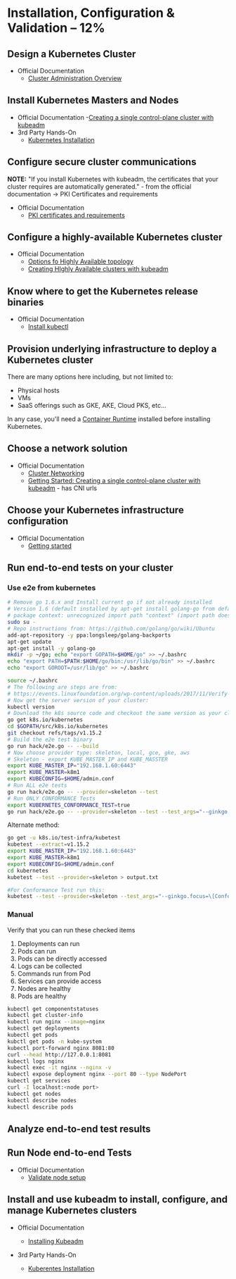 # Installation, Configuration & Validation – 12%

## Design a Kubernetes Cluster

- Official Documentation
  - [Cluster Administration Overview](https://kubernetes.io/docs/concepts/cluster-administration/cluster-administration-overview/)

## Install Kubernetes Masters and Nodes

- Official Documentation
  -[Creating a single control-plane cluster with kubeadm](https://kubernetes.io/docs/setup/production-environment/tools/kubeadm/create-cluster-kubeadm/)
- 3rd Party Hands-On
  - [Kubernetes Installation](https://multinode-kubernetes-cluster.readthedocs.io/en/latest/01-k8s-installation.html)

## Configure secure cluster communications

**NOTE:** "If you install Kubernetes with kubeadm, the certificates that your cluster requires are automatically generated." - from the official documentation -> PKI Certificates and requirements

- Official Documentation
  - [PKI certificates and requirements](https://kubernetes.io/docs/setup/best-practices/certificates/)

## Configure a highly-available Kubernetes cluster

- Official Documentation
  - [Options fo Highly Available topology](https://kubernetes.io/docs/setup/production-environment/tools/kubeadm/ha-topology/)
  - [Creating HIghly Available clusters with kubeadm](https://kubernetes.io/docs/setup/production-environment/tools/kubeadm/high-availability/)

## Know where to get the Kubernetes release binaries

- Official Documentation
  - [ Install kubectl](https://kubernetes.io/docs/tasks/tools/install-kubectl/)

## Provision underlying infrastructure to deploy a Kubernetes cluster

There are many options here including, but not limited to:

- Physical hosts
- VMs
- SaaS offerings such as GKE, AKE, Cloud PKS, etc...

 In any case, you'll need a [Container Runtime](https://kubernetes.io/docs/setup/production-environment/container-runtimes/) installed before installing Kubernetes.

## Choose a network solution

- Official Documentation
  - [Cluster Networking](https://kubernetes.io/docs/concepts/cluster-administration/networking/)
  - [Getting Started: Creating a single control-plane cluster with kubeadm](https://kubernetes.io/docs/setup/production-environment/tools/kubeadm/create-cluster-kubeadm/) - has CNI urls

## Choose your Kubernetes infrastructure configuration

- Official Documentation
  - [Getting started](https://kubernetes.io/docs/setup/)

## Run end-to-end tests on your cluster

### Use e2e from kubernetes

```bash
# Remove go 1.6.x and Install current go if not already installed
# Version 1.6 (default installed by apt-get install golang-go from default repo) has issue:
# package context: unrecognized import path "context" (import path does not begin with hostname)
sudo su -
# Repo instructions from: https://github.com/golang/go/wiki/Ubuntu
add-apt-repository -y ppa:longsleep/golang-backports
apt-get update
apt-get install -y golang-go
mkdir -p ~/go; echo "export GOPATH=$HOME/go" >> ~/.bashrc
echo "export PATH=$PATH:$HOME/go/bin:/usr/lib/go/bin" >> ~/.bashrc
echo "export GOROOT=/usr/lib/go" >> ~/.bashrc

source ~/.bashrc
# The following are steps are from:
# https://events.linuxfoundation.org/wp-content/uploads/2017/11/Verify-Your-Kubernetes-Clusters-with-Upstream-e2e-Tests-Kenichi-Omichi-NEC.pdf
# Now get the server version of your cluster:
kubectl version
# Download the k8s source code and checkout the same version as your cluster
go get k8s.io/kubernetes
cd $GOPATH/src/k8s.io/kubernetes
git checkout refs/tags/v1.15.2
# Build the e2e test binary
go run hack/e2e.go -- --build
# Now choose provider type: skeleton, local, gce, gke, aws
# Skeleton - export KUBE_MASTER_IP and KUBE_MASSTER
export KUBE_MASTER_IP="192.168.1.60:6443"
export KUBE_MASTER=k8m1
export KUBECONFIG=$HOME/admin.conf
# Run ALL e2e tests
go run hack/e2e.go -- --provider=skeleton --test
# Run ONLY CONFORMANCE Tests
export KUBERNETES_CONFORMANCE_TEST=true
go run hack/e2e.go -- --provider=skeleton --test --test_args="--ginkgo.focus=\[Conformance\]"
```

Alternate method:

```bash
go get -u k8s.io/test-infra/kubetest
kubetest --extract=v1.15.2
export KUBE_MASTER_IP="192.168.1.60:6443"
export KUBE_MASTER=k8m1
export KUBECONFIG=$HOME/admin.conf
cd kubernetes
kubetest --test --provider=skeleton > output.txt

#For Conformance Test run this:
kubetest --test --provider=skeleton --test_args="--ginkgo.focus=\[Conformance\]" > output.txt
```

### Manual

Verify that you can run these checked items

1. Deployments can run
2. Pods can run
3. Pods can be directly accessed
4. Logs can be collected
5. Commands run from Pod
6. Services can provide access
7. Nodes are healthy
8. Pods are healthy

```bash
kubectl get componentstatuses
kubectl get cluster-info
kubectl run nginx --image=nginx
kubectl get deployments
kubectl get pods
kubctl get pods -n kube-system
kubectl port-forward nginx 8081:80
curl --head http://127.0.0.1:8081
kubectl logs nginx
kubectl exec -it nginx --nginx -v
kubectl expose deployment nginx --port 80 --type NodePort
kubectl get services
curl -I localhost:<node port>
kubectl get nodes
kubectl describe nodes
kubectl describe pods
```

## Analyze end-to-end test results

## Run Node end-to-end Tests

- Official Documentation
  - [Validate node setup](https://kubernetes.io/docs/setup/best-practices/node-conformance/)

## Install and use kubeadm to install, configure, and manage Kubernetes clusters

- Official Documentation
  - [Installing Kubeadm](https://kubernetes.io/docs/setup/production-environment/tools/kubeadm/install-kubeadm/)

- 3rd Party Hands-On
  - [Kuberentes Installation](https://multinode-kubernetes-cluster.readthedocs.io/en/latest/01-k8s-installation.html)
